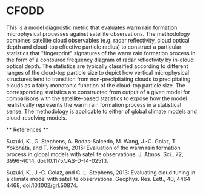 # CFODD
This is a model diagnostic metric that evaluates warm rain formation microphysical processes against satellite observations.
The methodology combines satellite cloud observables (e.g. radar reflectivity, cloud optical depth and cloud-top effective particle radius) 
to construct a particular statistics that "fingerprint" signatures of the warm rain formation process in the form of a 
contoured frequency diagram of radar reflectivity by in-cloud optical depth. 
The statistics are typically classified according to different ranges of the cloud-top particle size to depict 
how vertical microphysical structures tend to transition from non-precipitating clouds to precipitating clouds 
as a fairly monotonic function of the cloud-top particle size. 
The corresponding statistics are constructed from output of a given model for comparisons with the satellite-based statistics 
to expose how the model realistically represents the warm rain formation process in a statistical sense. 
The methodology is applicable to either of global climate models and cloud-resolving models.

** References **

Suzuki, K., G. Stephens, A. Bodas-Salcedo, M. Wang, J.-C. Golaz, T. Yokohata, and T. Koshiro, 2015: Evaluation of the warm rain formation process in global models with satellite observations. J. Atmos. Sci., 72, 3996-4014, doi:10.1175/JAS-D-14-0251.1.

Suzuki, K., J.-C. Golaz, and G. L. Stephens, 2013: Evaluating cloud tuning in a climate model with satellite observations. Geophys. Res. Lett., 40, 4464-4468, doi:10.1002/grl.50874.
